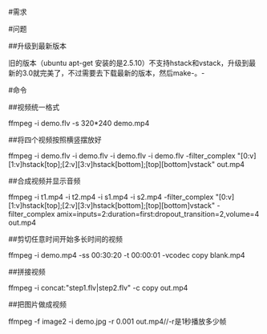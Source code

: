 #需求

#问题

##升级到最新版本

旧的版本（ubuntu apt-get 安装的是2.5.10）不支持hstack和vstack，升级到最新的3.0就完美了，不过需要去下载最新的版本，然后make-。-

#命令

##视频统一格式

ffmpeg -i demo.flv -s 320*240 demo.mp4

##将四个视频按照横竖摆放好

ffmpeg -i demo.flv -i demo.flv -i demo.flv -i demo.flv -filter_complex "[0:v][1:v]hstack[top];[2:v][3:v]hstack[bottom];[top][bottom]vstack" out.mp4

##合成视频并显示音频

ffmpeg -i t1.mp4 -i t2.mp4 -i s1.mp4 -i s2.mp4 -filter_complex "[0:v][1:v]hstack[top];[2:v][3:v]hstack[bottom];[top][bottom]vstack" -filter_complex amix=inputs=2:duration=first:dropout_transition=2,volume=4 out.mp4

##剪切任意时间开始多长时间的视频

ffmpeg -i demo.mp4 -ss 00:30:20 -t 00:00:01 -vcodec copy blank.mp4

##拼接视频

ffmpeg -i concat:"step1.flv|step2.flv" -c copy out.mp4

##把图片做成视频

ffmpeg -f image2 -i demo.jpg -r 0.001 out.mp4//-r是1秒播放多少帧
